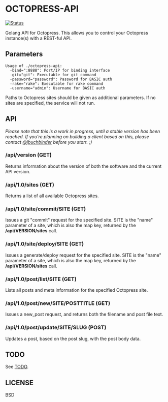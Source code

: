# OCTOPRESS-API

[![Status](https://secure.travis-ci.org/jbuchbinder/octopress-api.png)](http://travis-ci.org/jbuchbinder/octopress-api)

Golang API for Octopress. This allows you to control your Octopress instance(s)
with a REST-ful API.

## Parameters

```
Usage of ./octopress-api:
  -bind=":8888": Port/IP for binding interface
  -git="git": Executable for git command
  -password="password": Password for BASIC auth
  -rake="rake": Executable for rake command
  -username="admin": Username for BASIC auth
```

Paths to Octopress sites should be given as additional parameters. If no sites are
specified, the service will not run.

## API

*Please note that this is a work in progress, until a stable version has been reached.
If you're planning on building a client based on this, please contact 
[@jbuchbinder](https://twitter.com/jbuchbinder) before you start. ;)*

### /api/version (GET)

Returns information about the version of both the software and the current API version.

### /api/1.0/sites (GET)

Returns a list of all available Octopress sites.

### /api/1.0/site/commit/SITE (GET)

Issues a git "commit" request for the specified site. SITE is the "name" parameter
of a site, which is also the map key, returned by the **/api/VERSION/sites** call.

### /api/1.0/site/deploy/SITE (GET)

Issues a generate/deploy request for the specified site. SITE is the "name" parameter
of a site, which is also the map key, returned by the **/api/VERSION/sites** call.

### /api/1.0/post/list/SITE (GET)

Lists all posts and meta information for the specified Octopress site.

### /api/1.0/post/new/SITE/POSTTITLE (GET)

Issues a new_post request, and returns both the filename and post file text.

### /api/1.0/post/update/SITE/SLUG (POST)

Updates a post, based on the post slug, with the post body data.

## TODO

See [TODO](https://github.com/jbuchbinder/octopress-api/blob/master/TODO.md).

## LICENSE

BSD

